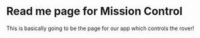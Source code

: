 # Read me page for Mission Control


This is basically going to be the page for our app which controls the rover!